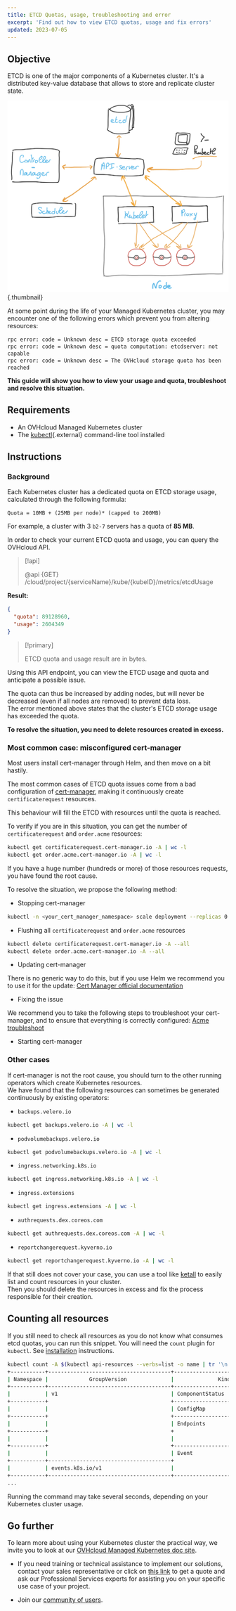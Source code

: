 ```yaml
---
title: ETCD Quotas, usage, troubleshooting and error
excerpt: 'Find out how to view ETCD quotas, usage and fix errors'
updated: 2023-07-05
---
```



## Objective

ETCD is one of the major components of a Kubernetes cluster. It's a distributed key-value database that allows to store and replicate cluster state.

![Kubernetes components](images/kube-components-schema.png){.thumbnail}

At some point during the life of your Managed Kubernetes cluster, you may encounter one of the following errors which prevent you from altering resources:

```log
rpc error: code = Unknown desc = ETCD storage quota exceeded
rpc error: code = Unknown desc = quota computation: etcdserver: not capable
rpc error: code = Unknown desc = The OVHcloud storage quota has been reached
```

**This guide will show you how to view your usage and quota, troubleshoot and resolve this situation.**

## Requirements

- An OVHcloud Managed Kubernetes cluster
- The [kubectl](https://kubernetes.io/docs/reference/kubectl/overview/){.external} command-line tool installed

## Instructions

### Background

Each Kubernetes cluster has a dedicated quota on ETCD storage usage, calculated through the following formula:

```
Quota = 10MB + (25MB per node)* (capped to 200MB)
```

For example, a cluster with 3 `b2-7` servers has a quota of __85 MB__.

In order to check your current ETCD quota and usage, you can query the OVHcloud API.

> [!api]
>
> @api {GET} /cloud/project/{serviceName}/kube/{kubeID}/metrics/etcdUsage
>

**Result:**

```json
{
  "quota": 89128960,
  "usage": 2604349
}
```

> [!primary]
>
> ETCD quota and usage result are in bytes.

Using this API endpoint, you can view the ETCD usage and quota and anticipate a possible issue.

The quota can thus be increased by adding nodes, but will never be decreased (even if all nodes are removed) to prevent data loss.  
The error mentioned above states that the cluster's ETCD storage usage has exceeded the quota.

**To resolve the situation, you need to delete resources created in excess.**

### Most common case: misconfigured cert-manager

Most users install cert-manager through Helm, and then move on a bit hastily.

The most common cases of ETCD quota issues come from a bad configuration of [cert-manager](https://cert-manager.io/docs/), making it continuously create `certificaterequest` resources.

This behaviour will fill the ETCD with resources until the quota is reached.

To verify if you are in this situation, you can get the number of `certificaterequest` and `order.acme` resources:

```bash
kubectl get certificaterequest.cert-manager.io -A | wc -l
kubectl get order.acme.cert-manager.io -A | wc -l
```

If you have a huge number (hundreds or more) of those resources requests, you have found the root cause.

To resolve the situation, we propose the following method:

- Stopping cert-manager

```bash
kubectl -n <your_cert_manager_namespace> scale deployment --replicas 0 cert-manager
```

- Flushing all `certificaterequest` and `order.acme` resources

```bash
kubectl delete certificaterequest.cert-manager.io -A --all
kubectl delete order.acme.cert-manager.io -A --all
```

- Updating cert-manager

There is no generic way to do this, but if you use Helm we recommend you to use it for the update: [Cert Manager official documentation](https://cert-manager.io/docs/installation/kubernetes/)

- Fixing the issue

We recommend you to take the following steps to troubleshoot your cert-manager, and to ensure that everything is correctly configured: [Acme troubleshoot](https://cert-manager.io/docs/faq/acme/)

- Starting cert-manager

### Other cases

If cert-manager is not the root cause, you should turn to the other running operators which create Kubernetes resources.  
We have found that the following resources can sometimes be generated continuously by existing operators:

- `backups.velero.io`

```bash
kubectl get backups.velero.io -A | wc -l
```

- `podvolumebackups.velero.io`

```bash
kubectl get podvolumebackups.velero.io -A | wc -l
```

- `ingress.networking.k8s.io`

```bash
kubectl get ingress.networking.k8s.io -A | wc -l
```

- `ingress.extensions`

```bash
kubectl get ingress.extensions -A | wc -l
```

- `authrequests.dex.coreos.com`

```bash
kubectl get authrequests.dex.coreos.com -A | wc -l
```

- `reportchangerequest.kyverno.io`

```bash
kubectl get reportchangerequest.kyverno.io -A | wc -l
```

If that still does not cover your case, you can use a tool like [ketall](https://github.com/corneliusweig/ketall) to easily list and count resources in your cluster.  
Then you should delete the resources in excess and fix the process responsible for their creation.

## Counting all resources

If you still need to check all resources as you do not know what consumes etcd quotas, you can run this snippet.
You will need the `count` plugin for `kubectl`. See [installation](https://github.com/chenjiandongx/kubectl-count#-installation) instructions.

```bash
kubectl count -A $(kubectl api-resources --verbs=list -o name | tr '\n' ',')
+-----------+---------------------------------------+--------------------------------+-------+
| Namespace |             GroupVersion              |              Kind              | Count |
+-----------+---------------------------------------+--------------------------------+-------+
|           | v1                                    | ComponentStatus                |     3 |
+-----------+                                       +--------------------------------+-------+
|           |                                       | ConfigMap                      |    78 |
+-----------+                                       +--------------------------------+-------+
|           |                                       | Endpoints                      |    44 |
+-----------+                                       +                                +       +
|           |                                       |                                |       |
+-----------+                                       +--------------------------------+-------+
|           |                                       | Event                          |    40 |
+-----------+---------------------------------------+                                +       +
|           | events.k8s.io/v1                      |                                |       |
+-----------+---------------------------------------+--------------------------------+-------+
...
```

Running the command may take several seconds, depending on your Kubernetes cluster usage.

## Go further

To learn more about using your Kubernetes cluster the practical way, we invite you to look at our [OVHcloud Managed Kubernetes doc site](/products/public-cloud-containers-orchestration-managed-kubernetes-k8s).

- If you need training or technical assistance to implement our solutions, contact your sales representative or click on [this link](https://www.ovhcloud.com/en-ca/professional-services/) to get a quote and ask our Professional Services experts for assisting you on your specific use case of your project.

- Join our [community of users](https://community.ovh.com/en/).
